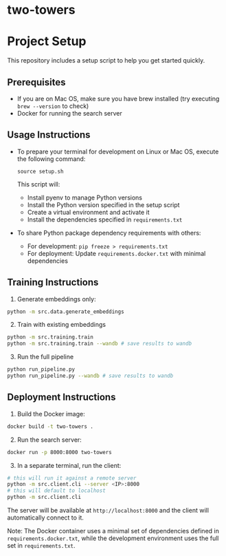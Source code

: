 # two-towers

# Project Setup

This repository includes a setup script to help you get started quickly.

## Prerequisites

- If you are on Mac OS, make sure you have brew installed (try executing `brew --version` to check)
- Docker for running the search server

## Usage Instructions

- To prepare your terminal for development on Linux or Mac OS, execute the following command:
   
   ```
   source setup.sh
   ```

    This script will:
   - Install pyenv to manage Python versions
   - Install the Python version specified in the setup script
   - Create a virtual environment and activate it
   - Install the dependencies specified in `requirements.txt`

- To share Python package dependency requirements with others:
  - For development: `pip freeze > requirements.txt`
  - For deployment: Update `requirements.docker.txt` with minimal dependencies

## Training Instructions

1. Generate embeddings only:
```bash
python -m src.data.generate_embeddings
```
2. Train with existing embeddings
```bash
python -m src.training.train
python -m src.training.train --wandb # save results to wandb
```
3. Run the full pipeline
```bash
python run_pipeline.py
python run_pipeline.py --wandb # save results to wandb
```

## Deployment Instructions

1. Build the Docker image:
```bash
docker build -t two-towers .
```

2. Run the search server:
```bash
docker run -p 8000:8000 two-towers
```

3. In a separate terminal, run the client:
```bash
# this will run it against a remote server
python -m src.client.cli --server <IP>:8000
# this will default to localhost
python -m src.client.cli
```

The server will be available at `http://localhost:8000` and the client will automatically connect to it.

Note: The Docker container uses a minimal set of dependencies defined in `requirements.docker.txt`, while the development environment uses the full set in `requirements.txt`.
